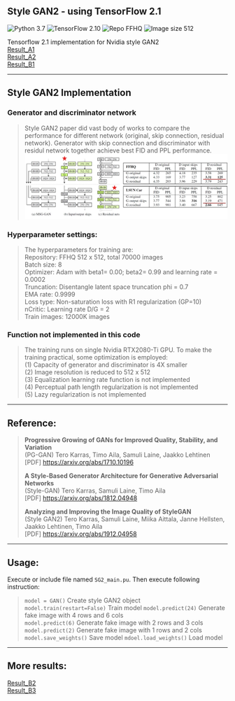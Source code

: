 ## Style GAN2 - using TensorFlow 2.1  
![Python 3.7](https://img.shields.io/badge/python-3.7-green.svg?style=plastic)
![TensorFlow 2.10](https://img.shields.io/badge/tensorflow-2.10-green.svg?style=plastic)
![Repo FFHQ](https://img.shields.io/badge/Repository-FFHQ-green.svg?style=plastic)
![Image size 512](https://img.shields.io/badge/Image_size-512x512-green.svg?style=plastic)  

Tensorflow 2.1 implementation for Nvidia style GAN2  
[Result_A1](./Images/SG2_result_A1.jpg)  
[Result_A2](./Images/SG2_result_A2.jpg)  
[Result_B1](./Images/SG2_result_B1.jpg)  


----
## Style GAN2 Implementation  
  
### Generator and discriminator network  
>Style GAN2 paper did vast body of works to compare the performance for different network (original, skip connection, residual network). Generator with skip connection and discriminator with residul network together achieve best FID and PPL performance.  
>![GD network](./Images/SG2_network.jpg)  

### Hyperparameter settings:  
> The hyperparameters for training are:  
> Repository:   FFHQ 512 x 512, total 70000 images  
> Batch size:   8  
> Optimizer:    Adam with beta1= 0.00; beta2= 0.99 and learning rate = 0.0002  
> Truncation:   Disentangle latent space truncation phi = 0.7  
> EMA rate:     0.9999  
> Loss type:    Non-saturation loss with R1 regularization (GP=10)  
> nCritic:      Learning rate D/G = 2  
> Train images: 12000K images  

### Function not implemented in this code
> The training runs on single Nvidia RTX2080-Ti GPU. To make the training practical, some optimization is employed:    
> (1) Capacity of generator and discriminator is 4X smaller  
> (2) Image resolution is reduced to 512 x 512  
> (3) Equalization learning rate function is not implemented  
> (4) Perceptual path length regularization is not implemented  
> (5) Lazy regularization is not implemented  




----
## Reference:
> **Progressive Growing of GANs for Improved Quality, Stability, and Variation**  
> (PG-GAN)
> Tero Karras, Timo Aila, Samuli Laine, Jaakko Lehtinen  
> [PDF] https://arxiv.org/abs/1710.10196  
>
> **A Style-Based Generator Architecture for Generative Adversarial Networks**  
> (Style-GAN) 
> Tero Karras, Samuli Laine, Timo Aila  
> [PDF] https://arxiv.org/abs/1812.04948  
>
> **Analyzing and Improving the Image Quality of StyleGAN**  
> (Style GAN2)
> Tero Karras, Samuli Laine, Miika Aittala, Janne Hellsten, Jaakko Lehtinen, Timo Aila  
> [PDF] https://arxiv.org/abs/1912.04958 

----
## Usage:  
Execute or include file named `SG2_main.pu`. Then execute following instruction:  
> `model = GAN()` Create style GAN2 object  
> `model.train(restart=False)` Train model
> `model.predict(24)` Generate fake image with 4 rows and 6 cols  
> `model.predict(6)` Generate fake image with 2 rows and 3 cols  
> `model.predict(2)` Generate fake image with 1 rows and 2 cols  
> `model.save_weights()` Save model 
> `mdoel.load_weights()` Load model

----
## More results:
[Result_B2](./Images/SG2_result_B2.jpg)  
[Result_B3](./Images/SG2_result_B3.jpg)  







